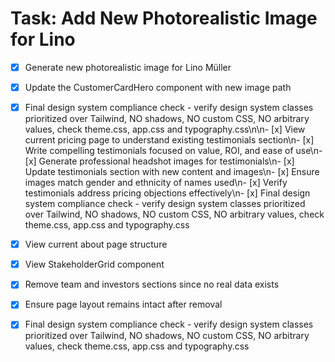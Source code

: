 # Task: Add New Photorealistic Image for Lino

- [x] Generate new photorealistic image for Lino Müller
- [x] Update the CustomerCardHero component with new image path
- [x] Final design system compliance check - verify design system classes prioritized over Tailwind, NO shadows, NO custom CSS, NO arbitrary values, check theme.css, app.css and typography.css\n\n- [x] View current pricing page to understand existing testimonials section\n- [x] Write compelling testimonials focused on value, ROI, and ease of use\n- [x] Generate professional headshot images for testimonials\n- [x] Update testimonials section with new content and images\n- [x] Ensure images match gender and ethnicity of names used\n- [x] Verify testimonials address pricing objections effectively\n- [x] Final design system compliance check - verify design system classes prioritized over Tailwind, NO shadows, NO custom CSS, NO arbitrary values, check theme.css, app.css and typography.css

- [x] View current about page structure
- [x] View StakeholderGrid component
- [x] Remove team and investors sections since no real data exists
- [x] Ensure page layout remains intact after removal
- [x] Final design system compliance check - verify design system classes prioritized over Tailwind, NO shadows, NO custom CSS, NO arbitrary values, check theme.css, app.css and typography.css